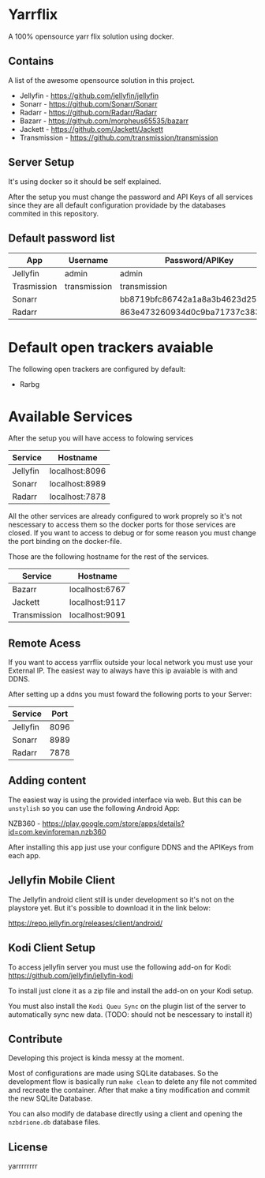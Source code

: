 # Yarrflix

A 100% opensource yarr flix solution using docker.

## Contains

A list of the awesome opensource solution in this project.

- Jellyfin     - https://github.com/jellyfin/jellyfin
- Sonarr       - https://github.com/Sonarr/Sonarr
- Radarr       - https://github.com/Radarr/Radarr
- Bazarr       - https://github.com/morpheus65535/bazarr
- Jackett      - https://github.com/Jackett/Jackett
- Transmission - https://github.com/transmission/transmission

## Server Setup

It's using docker so it should be self explained.

After the setup you must change the password and API Keys of all services since they are all default configuration providade by the databases commited in this repository.

## Default password list

| App         | Username     | Password/APIKey                  |
|-------------|--------------|----------------------------------|
| Jellyfin    | admin        | admin                            |
| Trasmission | transmission | transmission                     |
| Sonarr      |              | bb8719bfc86742a1a8a3b4623d25d4c2 |
| Radarr      |              | 863e473260934d0c9ba71737c383961f |

# Default open trackers avaiable

The following open trackers are configured by default:

- Rarbg

# Available Services

After the setup you will have access to folowing services

| Service  | Hostname       |
|----------|----------------|
| Jellyfin | localhost:8096 |
| Sonarr   | localhost:8989 |
| Radarr   | localhost:7878 |

All the other services are already configured to work proprely so it's not nescessary to access them so the docker ports for those services are closed. If you want to access to debug or for some reason you must change the port binding on the docker-file.

Those are the following hostname for the rest of the services.

| Service      | Hostname       |
|--------------|----------------|
| Bazarr       | localhost:6767 |
| Jackett      | localhost:9117 |
| Transmission | localhost:9091 |

## Remote Acess

If you want to access yarrflix outside your local network you must use your External IP. The easiest way to always have this ip avaiable is with and DDNS.

After setting up a ddns you must foward the following ports to your Server:

| Service  | Port |
|----------|------|
| Jellyfin | 8096 |
| Sonarr   | 8989 |
| Radarr   | 7878 |

## Adding content

The easiest way is using the provided interface via web. But this can be `unstylish` so you can use the following Android App:

NZB360 - https://play.google.com/store/apps/details?id=com.kevinforeman.nzb360

After installing this app just use your configure DDNS and the APIKeys from each app.

## Jellyfin Mobile Client

The Jellyfin android client still is under development so it's not on the playstore yet. But it's possible to download it in the link below:

https://repo.jellyfin.org/releases/client/android/

## Kodi Client Setup

To access jellyfin server you must use the following add-on for Kodi: https://github.com/jellyfin/jellyfin-kodi

To install just clone it as a zip file and install the add-on on your Kodi setup.

You must also install the `Kodi Queu Sync` on the plugin list of the server to automatically sync new data. (TODO: should not be nescessary to install it)

## Contribute

Developing this project is kinda messy at the moment.

Most of configurations are made using SQLite databases. So the development flow is basically run `make clean` to delete any file not commited and recreate the container. After that make a tiny modification and commit the new SQLite Database.

You can also modify de database directly using a client and opening the `nzbdrione.db` database files.

## License

yarrrrrrrr